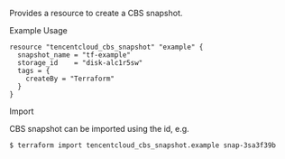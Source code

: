 Provides a resource to create a CBS snapshot.

Example Usage

```hcl
resource "tencentcloud_cbs_snapshot" "example" {
  snapshot_name = "tf-example"
  storage_id    = "disk-alc1r5sw"
  tags = {
    createBy = "Terraform"
  }
}
```

Import

CBS snapshot can be imported using the id, e.g.

```
$ terraform import tencentcloud_cbs_snapshot.example snap-3sa3f39b
```